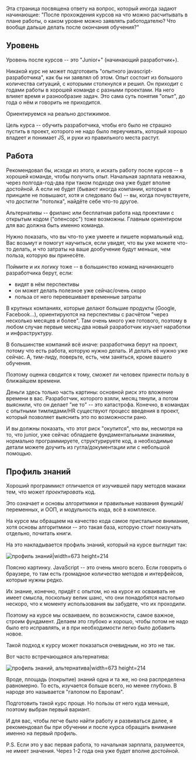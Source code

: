 
Эта страница посвящена ответу на вопрос, который иногда задают начинающие: 
"После прохождения курсов на что можно расчитывать в плане работы, о каком уровне можно заявлять работодателю? 
Что вообще дальше делать после окончания обучения?"

## Уровень 

Уровень после курсов -- это "Junior+" (начинающий разработчик+). 

Никакой курс не может подготовить "опытного javascript-разработчика", как бы ни заявлял об этом. 
Опыт состоит из большого количества ситуаций, с которыми столкнулся и решил. 
Он приходит с годами работы в хорошей команде с разными проектами. На него влияет время и разнообразие задач. Это сама суть понятия "опыт", до года о нём и говорить не приходится.
 
Ориентируемся на реально достижимое. 

Цель курса -- обучить разработчика, чтобы его было не страшно пустить в проект, 
которого не надо было переучивать, который хорошо владеет и понимает JS, и руки из правильного места растут. 

## Работа

Рекомендовал бы, исходя из этого, и искать работу после курсов -- в хорошей команде, чтобы получить опыт.
Начальная зарплата неважна, через полгода-год-два при таком подходе она уже будет вполне достойной. 
А если не будет (бывают иногда компании, которые в принципе не повышают, хотя и следовало бы) -- вы, когда почувствуете, что достигли "потолка", найдёте себе что-то другое.
   
Альтернативы -- фриланс или бесплатная работа над проектами с открытым кодом ("опенсорс") тоже возможны. Главным ориентиром 
для вас должна быть именно команда.
   
Нужно показать, что вы что-то уже умеете и пишете нормальный код.
Вас возьмут и помогут научиться, если увидят, что вы уже можете что-то делать, и что затраты на ваше дообучение будут меньше, чем польза, которую вы принесёте. 

Поймите и их логику тоже -- в большинство команд начинающего разработчика берут, если: 

- видят в нём перспективы
- он может делать полезное уже сейчас/очень скоро
- польза от него перевешивает временные затраты

В крупных компаниях, которые делают большие продукты (Google, Facebook...), ориентируются на перспективы с расчётом "через несколько месяцев и более". 
Там очень много уже готового, поэтому в любом случае первые месяц-два новый разработчик изучает наработки и инфраструктуру.

В большинстве компаний всё иначе: разработчика берут на проект, потому что есть работа, которую нужно делать. И делать её нужно уже сейчас. 
А, тим-лиду, поверьте, есть, чем заняться, кроме вашего обучения.

Поэтому оценка сводится к тому, сможет ли человек принести пользу в ближайшем времени.
 
Деньги здесь только часть картины: основной риск это вложение времени в вас. 
Разработчик, которого взяли, месяц тянули, а потом выяснили, что он делает "не то" -- это катастрофа. 
Конечно, в командах с опытными тимлидами/HR существуют процесс введения в проект, который позволяет выяснить это по возможности рано. 

И вы должны показать, что этот риск "окупится", что вы, несмотря на то, что junior, уже сейчас обладаете фундаментальными знаниями, 
нормально программируете, структурируете код, а необходимые детали можете доучить из гугла/документации или с небольшой помощью.

## Профиль знаний

Хороший программист отличается от изучившей пару методов макаки тем, что может *проектировать* код.

Это означает и основы алгоритмики и правильные названия функций/переменных, и ООП, и модульность кода, всё в комплексе. 

На курсе мы обращаем на качество кода самое пристальное внимание, хотя основы алгоритмики -- это такая база, которую стоит поизучать отдельно, почитать книги. 

На это накладывается профиль знаний, который на курсе выглядит так:

![профиль знаний|width=673 height=214](/courses/course-knowledge-profile@2x.png)
 
Поясню картинку. JavaScript -- это очень много всего. 
Если говорить о браузере, то там есть громадное количество методов и интерфейсов, которые нужны редко.  

Их знание, конечно, придёт с опытом, но на курсе их осваивать не имеет смысла, поскольку велик шанс, что они понадобятся настолько нескоро, что к моменту использования вы забудете, что их проходили. 

Поэтому на курсе мы осваиваем, по возможности, самое важное, строим фундамент. Делаем это глубоко и хорошо, чтобы потом не надо было его исправлять, и в при необходимости легко было добавить новое.

Такой подход к курсу может показаться очевидным, но это не так.

Вот часто встречающаяся альтернатива:

![профиль знаний, альтернатива|width=673 height=214](/courses/course-knowledge-profile-alternative@2x.png)

Вроде, площадь (покрытие) знаний одна и та же, но она распределена равномерно.
То есть, изучается больше всего, но менее глубоко. В народе это называется "галопом по Европам". 

Подготовить такой курс проще. Но пользы от него куда меньше, поэтому выбран первый вариант.

И для вас, чтобы легче было найти работу и развиваться далее, я рекомендовал бы при обучении и после курса обращать внимание именно на первый профиль.
 
P.S. Если это у вас первая работа, то начальная зарплата, разумеется, не имеет значения. Через 1-2 года она уже будет вполне достойной.

